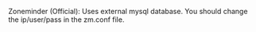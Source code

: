 Zoneminder (Official): Uses external mysql database. You should change the ip/user/pass in the zm.conf file.
